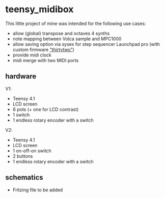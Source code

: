 # teensy_midibox

This little project of mine was intended for the following use cases:
- allow (global) transpose and octaves 4 synths
- note mapping between Volca sample and MPC1000
- allow saving option via sysex for step sequencer Launchpad pro (with custom firmware ["thirtytwo"](https://github.com/qerttu/ThirtyTwo))
- provide midi clock 
- midi merge with two MIDI ports

## hardware

V1:
- Teensy 4.1
- LCD screen
- 6 pots (+ one for LCD contrast)
- 1 switch
- 1 endless rotary encoder with a switch

V2:
- Teensy 4.1
- LCD screen
- 1 on-off-on switch
- 2 buttons
- 1 endless rotary encoder with a switch

## schematics 
- Fritzing file to be added
